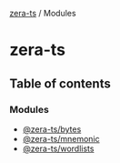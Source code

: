 [zera-ts](README.md) / Modules

# zera-ts

## Table of contents

### Modules

- [@zera-ts/bytes](modules/zera_ts_bytes.md)
- [@zera-ts/mnemonic](modules/zera_ts_mnemonic.md)
- [@zera-ts/wordlists](modules/zera_ts_wordlists.md)
